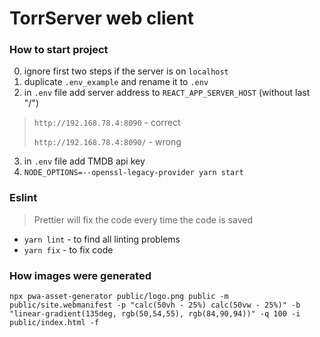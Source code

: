 # TorrServer web client

### How to start project

0. ignore first two steps if the server is on `localhost`
1. duplicate `.env_example` and rename it to `.env`
2. in `.env` file add server address to `REACT_APP_SERVER_HOST` (without last "/")
> `http://192.168.78.4:8090` - correct
>
> `http://192.168.78.4:8090/` - wrong
3. in `.env` file add TMDB api key
4. `NODE_OPTIONS=--openssl-legacy-provider yarn start`

### Eslint
> Prettier will fix the code every time the code is saved

- `yarn lint` - to find all linting problems
- `yarn fix` - to fix code

### How images were generated
`npx pwa-asset-generator public/logo.png public -m public/site.webmanifest -p "calc(50vh - 25%) calc(50vw - 25%)" -b "linear-gradient(135deg, rgb(50,54,55), rgb(84,90,94))" -q 100 -i public/index.html -f`